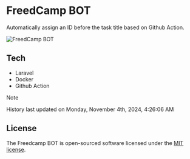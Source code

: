 # FreedCamp BOT

Automatically assign an ID before the task title based on Github Action.

![FreedCamp BOT](https://repository-images.githubusercontent.com/737932867/7d34798b-2680-471c-b089-a78a718d3d6a)

## Tech

- Laravel
- Docker
- Github Action

> [!NOTE]  
> History last updated on Monday, November 4th, 2024, 4:26:06 AM

## License

The Freedcamp BOT is open-sourced software licensed under the [MIT license](https://opensource.org/licenses/MIT).
